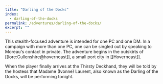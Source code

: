 ```yaml
---
title: "Darling of the Docks"
index:
  - darling-of-the-docks
permalink: /adventures/darling-of-the-docks/
excerpt: ""
---
```

This stealth-focused adventure is intended for one PC and one DM. In a campaign with more than one PC, one can be singled out by speaking to Moreau's contact in private. The adventure begins in the outskirts of [[lore:Gullenshire@hoverncast]], a small port city in [[Hoverncast]].

When the player finally arrives at the Thirsty Deckhand, they will be told by the hostess that Madame (Ivonne) Laurent, also known as the Darling of the Docks, will be performing tonight.